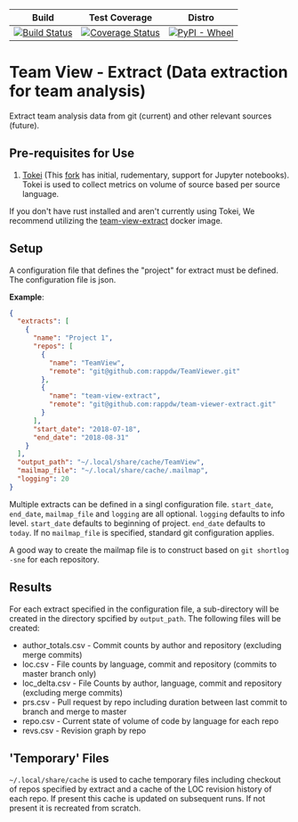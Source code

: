 | Build | Test Coverage | Distro |
| ----- | ------------- | ------ |
| [![Build Status](https://travis-ci.com/rappdw/tv-extract.svg?branch=master)](https://travis-ci.org/rappdw/tv-extract) | [![Coverage Status](https://codecov.io/gh/rappdw/tv-extract/branch/master/graph/badge.svg)](https://codecov.io/gh/rappdw/tv-extract) | [![PyPI - Wheel](https://img.shields.io/pypi/wheel/tv-extract.svg)](https://pypi.org/project/tv-extract/)


# Team View - Extract (Data extraction for team analysis)
Extract team analysis data from git (current) 
and other relevant sources (future).

## Pre-requisites for Use

1. [Tokei](https://github.com/Aaronepower/tokei) (This [fork](https://github.com/rappdw/tokei/network) has initial, 
rudementary, support for Jupyter notebooks). Tokei is used to collect metrics on volume of source based per source 
language.

If you don't have rust installed and aren't currently using Tokei, We recommend utilizing the 
[team-view-extract](https://hub.docker.com/r/rappdw/team-view-extract/) docker image.

## Setup

A configuration file that defines the "project" for extract must be defined. The
configuration file is json.

**Example**:

```json
{
  "extracts": [
    {
      "name": "Project 1",
      "repos": [
        {
          "name": "TeamView",
          "remote": "git@github.com:rappdw/TeamViewer.git"
        },
        {
          "name": "team-view-extract",
          "remote": "git@github.com:rappdw/team-viewer-extract.git"
        }
      ],
      "start_date": "2018-07-18",
      "end_date": "2018-08-31"
    }
  ],
  "output_path": "~/.local/share/cache/TeamView",
  "mailmap_file": "~/.local/share/cache/.mailmap",
  "logging": 20
}
```

Multiple extracts can be defined in a singl configuration file. `start_date`, `end_date`, `mailmap_file` and `logging` 
are all optional. `logging` defaults to info level. `start_date` defaults to beginning of project. `end_date` defaults
to `today`. If no `mailmap_file` is specified, standard git configuration applies.

A good way to create the mailmap file is to construct based on `git shortlog -sne` for each repository.

## Results

For each extract specified in the configuration file, a sub-directory will be created in the directory spcified by 
`output_path`. The following files will be created:

* author_totals.csv - Commit counts by author and repository (excluding merge commits)
* loc.csv - File counts by language, commit and repository (commits to master branch only)
* loc_delta.csv - File Counts by author, language, commit and repository (excluding merge commits)
* prs.csv - Pull request by repo including duration between last commit to branch and merge to master
* repo.csv - Current state of volume of code by language for each repo
* revs.csv - Revision graph by repo

## 'Temporary' Files
`~/.local/share/cache` is used to cache temporary files including checkout of repos specified by extract and a cache of 
the LOC revision history of each repo. If present this cache is updated on subsequent runs. If not present it is 
recreated from scratch. 
